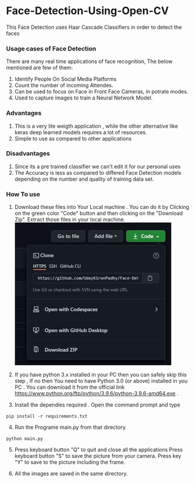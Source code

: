 # Face-Detection-Using-Open-CV
This Face Detection uses Haar Cascade Classifiers in order to detect the faces

### Usage cases of Face Detection
There are many real time applications of face recognition, The below mentioned are few of them: 
1) Identify People On Social Media Platforms
2) Count the number of incoming Attendes.
3) Can be used to focus on Face in Front Face Cameras, in potrate modes.
4) Used to capture images to train a Neural Network Model.

### Advantages
1) This is a very lite weigth application , while the other alternative like keras deep learned models requires a lot of resources.
2) Simple to use as compared to other applications

### Disadvantages
1) Since its a pre trained classifier we can't edit it for our personal uses
2) The Accuracy is less as compared to differed Face Detection models depending on the number and quality of training data set.

### How To use
1) Download these files into Your Local machine . You can do it by Clicking on the green color "Code" button and then clicking on the "Download Zip". Extract those files in your local machine.
![Download Button](https://raw.githubusercontent.com/UdayKiranPadhy/Face-Detection-Using-Open-CV/main/github%20download.jpg)

2) If you have python 3.x installed in your PC then you can safely skip this step , If no then You need to have Python 3.0 (or above) installed in you PC . You can download it from the official link https://www.python.org/ftp/python/3.9.6/python-3.9.6-amd64.exe .

3) Install the dependies required . Open the command prompt and type
```
pip install -r requirements.txt
```

4) Run the Programe main.py from that directory
```
python main.py
```

5) Press keyboard button "Q" to quit and close all the applications
Press keyboard button "S" to save the picture from your camera.
Press key "Y" to save to the picture including the frame.

6) All the images are saved in the same directory.

